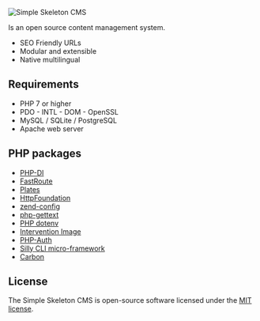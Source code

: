 ![Simple Skeleton CMS](https://www.cvsolutions.it/simple-skeleton-cms.png)

Is an open source content management system.

- SEO Friendly URLs
- Modular and extensible
- Native multilingual

## Requirements

  * PHP 7 or higher
  * PDO - INTL - DOM - OpenSSL
  * MySQL / SQLite / PostgreSQL
  * Apache web server

## PHP packages

- [PHP-DI](https://github.com/PHP-DI/PHP-DI)
- [FastRoute](https://github.com/nikic/FastRoute)
- [Plates](https://github.com/thephpleague/plates)
- [HttpFoundation](https://github.com/symfony/http-foundation)
- [zend-config](https://github.com/zendframework/zend-config)
- [php-gettext](https://github.com/smmoosavi/php-gettext)
- [PHP dotenv](https://github.com/vlucas/phpdotenv)
- [Intervention Image](https://github.com/Intervention/image)
- [PHP-Auth](https://github.com/delight-im/PHP-Auth)
- [Silly CLI micro-framework](https://github.com/mnapoli/silly)
- [Carbon](https://github.com/briannesbitt/carbon)

## License

The Simple Skeleton CMS is open-source software licensed under the [MIT license](https://opensource.org/licenses/MIT).
